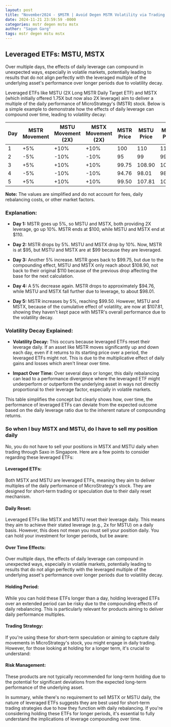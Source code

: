 ```yaml
---
layout: post
title: "November2024 - $MSTR | Avoid Degen MSTR Volatility via Trading MSTU and MSTX Leveraged ETFs"
date: 2024-11-21 23:59:59 -0000
categories: mstr degen mstu mstx
author: "Sagun Garg"
tags: mstr degen mstu mstx
---
```


## Leveraged ETFs: MSTU, MSTX

Over multiple days, the effects of daily leverage can compound in unexpected ways, especially in volatile markets, potentially leading to results that do not align perfectly with the leveraged multiple of the underlying asset's performance over longer periods due to volatility decay.

Leveraged ETFs like MSTU (2X Long MSTR Daily Target ETF) and MSTX (which initially offered 1.75X but now also 2X leverage) aim to deliver a multiple of the daily performance of MicroStrategy's (MSTR) stock. Below is a simple example to demonstrate how the effects of daily leverage can compound over time, leading to volatility decay:

| Day | MSTR Movement | MSTU Movement (2X) | MSTX Movement (2X) | MSTR Price | MSTU Price | MSTX Price |
|-----|---------------|--------------------|--------------------|------------|------------|------------|
| 1   | +5%           | +10%               | +10%               | 100        | 110        | 110        |
| 2   | -5%           | -10%               | -10%               | 95         | 99         | 99         |
| 3   | +5%           | +10%               | +10%               | 99.75      | 108.90     | 108.90     |
| 4   | -5%           | -10%               | -10%               | 94.76      | 98.01      | 98.01      |
| 5   | +5%           | +10%               | +10%               | 99.50      | 107.81     | 107.81     |

**Note:** The values are simplified and do not account for fees, daily rebalancing costs, or other market factors.

### Explanation:

- **Day 1:** MSTR goes up 5%, so MSTU and MSTX, both providing 2X leverage, go up 10%. MSTR ends at $100, while MSTU and MSTX end at $110.

- **Day 2:** MSTR drops by 5%. MSTU and MSTX drop by 10%. Now, MSTR is at $95, but MSTU and MSTX are at $99 because they are leveraged.

- **Day 3:** Another 5% increase. MSTR goes back to $99.75, but due to the compounding effect, MSTU and MSTX only reach about $108.90, not back to their original $110 because of the previous drop affecting the base for the next calculation.

- **Day 4:** A 5% decrease again. MSTR drops to approximately $94.76, while MSTU and MSTX fall further due to leverage, to about $98.01.

- **Day 5:** MSTR increases by 5%, reaching $99.50. However, MSTU and MSTX, because of the cumulative effect of volatility, are now at $107.81, showing they haven't kept pace with MSTR's overall performance due to the volatility decay.

### Volatility Decay Explained:

- **Volatility Decay:** This occurs because leveraged ETFs reset their leverage daily. If an asset like MSTR moves significantly up and down each day, even if it returns to its starting price over a period, the leveraged ETFs might not. This is due to the multiplicative effect of daily gains and losses which aren't linear over time.

- **Impact Over Time:** Over several days or longer, this daily rebalancing can lead to a performance divergence where the leveraged ETF might underperform or outperform the underlying asset in ways not directly proportional to their leverage factor, especially in volatile markets.

This table simplifies the concept but clearly shows how, over time, the performance of leveraged ETFs can deviate from the expected outcome based on the daily leverage ratio due to the inherent nature of compounding returns.

### So when I buy MSTX and MSTU, do I have to sell my position daily

No, you do not have to sell your positions in MSTX and MSTU daily when trading through Saxo in Singapore. Here are a few points to consider regarding these leveraged ETFs:

#### Leveraged ETFs: 
Both MSTX and MSTU are leveraged ETFs, meaning they aim to deliver multiples of the daily performance of MicroStrategy's stock. They are designed for short-term trading or speculation due to their daily reset mechanism. 
#### Daily Reset: 
Leveraged ETFs like MSTX and MSTU reset their leverage daily. This means they aim to achieve their stated leverage (e.g., 2x for MSTU) on a daily basis. However, this does not mean you must sell your position daily. You can hold your investment for longer periods, but be aware:
#### Over Time Effects: 
Over multiple days, the effects of daily leverage can compound in unexpected ways, especially in volatile markets, potentially leading to results that do not align perfectly with the leveraged multiple of the underlying asset's performance over longer periods due to volatility decay.
#### Holding Period: 
While you can hold these ETFs longer than a day, holding leveraged ETFs over an extended period can be risky due to the compounding effects of daily rebalancing. This is particularly relevant for products aiming to deliver daily performance multiples.
#### Trading Strategy: 
If you're using these for short-term speculation or aiming to capture daily movements in MicroStrategy's stock, you might engage in daily trading. However, for those looking at holding for a longer term, it's crucial to understand:
####  Risk Management: 
These products are not typically recommended for long-term holding due to the potential for significant deviations from the expected long-term performance of the underlying asset.

In summary, while there's no requirement to sell MSTX or MSTU daily, the nature of leveraged ETFs suggests they are best used for short-term trading strategies due to how they function with daily rebalancing. If you're considering holding these ETFs for longer periods, it's essential to fully understand the implications of leverage compounding over time.